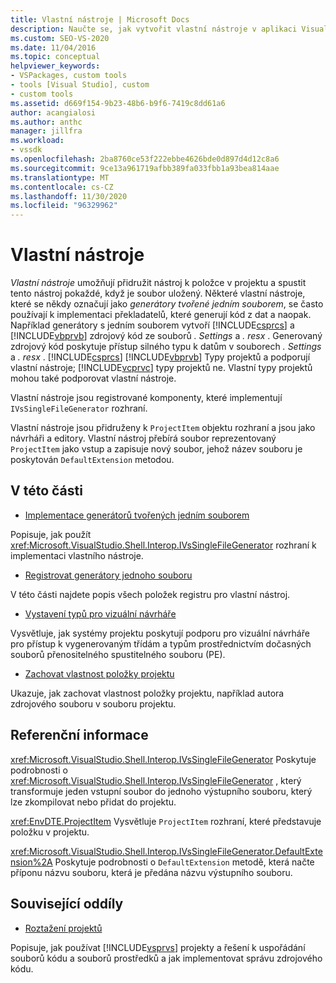 ```yaml
---
title: Vlastní nástroje | Microsoft Docs
description: Naučte se, jak vytvořit vlastní nástroje v aplikaci Visual Studio, které přiřadí nástroj k položce v projektu a spustí tento nástroj pokaždé, když je soubor uložený.
ms.custom: SEO-VS-2020
ms.date: 11/04/2016
ms.topic: conceptual
helpviewer_keywords:
- VSPackages, custom tools
- tools [Visual Studio], custom
- custom tools
ms.assetid: d669f154-9b23-48b6-b9f6-7419c8dd61a6
author: acangialosi
ms.author: anthc
manager: jillfra
ms.workload:
- vssdk
ms.openlocfilehash: 2ba8760ce53f222ebbe4626bde0d897d4d12c8a6
ms.sourcegitcommit: 9ce13a961719afbb389fa033fbb1a93bea814aae
ms.translationtype: MT
ms.contentlocale: cs-CZ
ms.lasthandoff: 11/30/2020
ms.locfileid: "96329962"
---
```

# <a name="custom-tools"></a>Vlastní nástroje
*Vlastní nástroje* umožňují přidružit nástroj k položce v projektu a spustit tento nástroj pokaždé, když je soubor uložený. Některé vlastní nástroje, které se někdy označují jako *generátory tvořené jedním souborem*, se často používají k implementaci překladatelů, které generují kód z dat a naopak. Například generátory s jedním souborem vytvoří [!INCLUDE[csprcs](../../data-tools/includes/csprcs_md.md)] a [!INCLUDE[vbprvb](../../code-quality/includes/vbprvb_md.md)] zdrojový kód ze souborů *. Settings* a *. resx* . Generovaný zdrojový kód poskytuje přístup silného typu k datům v souborech *. Settings* a *. resx* . [!INCLUDE[csprcs](../../data-tools/includes/csprcs_md.md)] [!INCLUDE[vbprvb](../../code-quality/includes/vbprvb_md.md)] Typy projektů a podporují vlastní nástroje; [!INCLUDE[vcprvc](../../code-quality/includes/vcprvc_md.md)] typy projektů ne. Vlastní typy projektů mohou také podporovat vlastní nástroje.

 Vlastní nástroje jsou registrované komponenty, které implementují `IVsSingleFileGenerator` rozhraní.

 Vlastní nástroje jsou přidruženy k `ProjectItem` objektu rozhraní a jsou jako návrháři a editory. Vlastní nástroj přebírá soubor reprezentovaný `ProjectItem` jako vstup a zapisuje nový soubor, jehož název souboru je poskytován `DefaultExtension` metodou.

## <a name="in-this-section"></a>V této části
- [Implementace generátorů tvořených jedním souborem](../../extensibility/internals/implementing-single-file-generators.md)

 Popisuje, jak použít <xref:Microsoft.VisualStudio.Shell.Interop.IVsSingleFileGenerator> rozhraní k implementaci vlastního nástroje.

- [Registrovat generátory jednoho souboru](../../extensibility/internals/registering-single-file-generators.md)

 V této části najdete popis všech položek registru pro vlastní nástroj.

- [Vystavení typů pro vizuální návrháře](../../extensibility/internals/exposing-types-to-visual-designers.md)

 Vysvětluje, jak systémy projektu poskytují podporu pro vizuální návrháře pro přístup k vygenerovaným třídám a typům prostřednictvím dočasných souborů přenositelného spustitelného souboru (PE).

- [Zachovat vlastnost položky projektu](../../extensibility/persisting-the-property-of-a-project-item.md)

 Ukazuje, jak zachovat vlastnost položky projektu, například autora zdrojového souboru v souboru projektu.

## <a name="reference"></a>Referenční informace
 <xref:Microsoft.VisualStudio.Shell.Interop.IVsSingleFileGenerator> Poskytuje podrobnosti o <xref:Microsoft.VisualStudio.Shell.Interop.IVsSingleFileGenerator> , který transformuje jeden vstupní soubor do jednoho výstupního souboru, který lze zkompilovat nebo přidat do projektu.

 <xref:EnvDTE.ProjectItem> Vysvětluje `ProjectItem` rozhraní, které představuje položku v projektu.

 <xref:Microsoft.VisualStudio.Shell.Interop.IVsSingleFileGenerator.DefaultExtension%2A> Poskytuje podrobnosti o `DefaultExtension` metodě, která načte příponu názvu souboru, která je předána názvu výstupního souboru.

## <a name="related-sections"></a>Související oddíly
- [Roztažení projektů](../../extensibility/extending-projects.md)

 Popisuje, jak používat [!INCLUDE[vsprvs](../../code-quality/includes/vsprvs_md.md)] projekty a řešení k uspořádání souborů kódu a souborů prostředků a jak implementovat správu zdrojového kódu.
